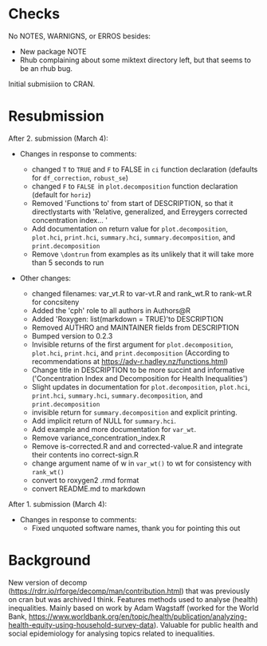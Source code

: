 # Checks

No NOTES, WARNIGNS, or ERROS besides: 

- New package NOTE
- Rhub complaining about some miktext directory left, but that seems to be an rhub bug.


Initial submisiion to CRAN. 


# Resubmission

After 2. submission (March 4):

* Changes in response to comments:
    * changed `T` to `TRUE` and `F` to FALSE in `ci` function declaration (defaults for `df_correction`, `robust_se`)
    * changed `F` to `FALSE `in `plot.decomposition` function declaration (default for `horiz`)
    * Removed 'Functions to' from start of DESCRIPTION, so that it directlystarts with 'Relative, generalized, and Erreygers
    corrected concentration index... '
    * Add documentation on return value for `plot.decomposition`, `plot.hci`, `print.hci`, `summary.hci`, `summary.decomposition`, and `print.decomposition`
    * Remove `\dontrun` from examples as its unlikely that it will take more than 5 seconds to run 

* Other changes:
    * changed filenames: var_vt.R to var-vt.R and rank_wt.R to rank-wt.R for concsiteny
    * Added the 'cph' role to all authors in Authors@R
    * Added 'Roxygen: list(markdown = TRUE)'to DESCRIPTION
    * Removed AUTHRO and MAINTAINER fields from DESCRIPTION
    * Bumped version to 0.2.3
    * Invisible returns of the first argument for `plot.decomposition`, `plot.hci`, `print.hci`, and `print.decomposition` (According to recommendations at https://adv-r.hadley.nz/functions.html)
    * Change title in DESCRIPTION to be more succint and informative ('Concentration Index and Decomposition for Health Inequalities')
    * Slight updates in documentation for `plot.decomposition`, `plot.hci`, `print.hci`, `summary.hci`, `summary.decomposition`, and `print.decomposition`
    * invisible return for `summary.decomposition` and explicit printing.
    * Add implicit return of NULL for `summary.hci`.
    * Add example and more documentation for `var_wt`.
    * Remove variance_concentration_index.R
    * Remove is-corrected.R and and corrected-value.R and integrate their contents ino correct-sign.R
    * change argument name of   w in `var_wt()` to wt for consistency with `rank_wt()`
    * convert to roxygen2 .rmd format
    * convert README.md to markdown




After 1. submission (March 4):

* Changes in response to comments:
    * Fixed unquoted software names, thank you for pointing this out




# Background

New version of decomp (https://rdrr.io/rforge/decomp/man/contribution.html) that was previously on cran but was archived I think. Features methods used to analyse (health) inequalities. Mainly based on work by Adam Wagstaff (worked for the World Bank, https://www.worldbank.org/en/topic/health/publication/analyzing-health-equity-using-household-survey-data). Valuable for public health and social epidemiology for analysing topics related to inequalities.
